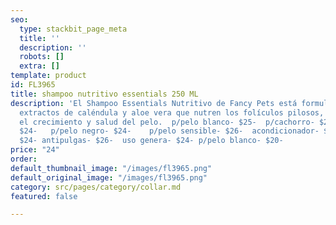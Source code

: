 ```yaml
---
seo:
  type: stackbit_page_meta
  title: ''
  description: ''
  robots: []
  extra: []
template: product
id: FL3965
title: shampoo nutritivo essentials 250 ML
description: 'El Shampoo Essentials Nutritivo de Fancy Pets está formulado con pantenol,
  extractos de caléndula y aloe vera que nutren los folículos pilosos, promoviendo
  el crecimiento y salud del pelo.  p/pelo blanco- $25-  p/cachorro- $25- p/pelo dorado-
  $24-   p/pelo negro- $24-    p/pelo sensible- $26-  acondicionador- $24-  desinfectante-
  $24- antipulgas- $26-  uso genera- $24- p/pelo blanco- $20-                                                                                                                                                                                                                                                                                                                                                                                                                                                                               '
price: "24"
order: 
default_thumbnail_image: "/images/fl3965.png"
default_original_image: "/images/fl3965.png"
category: src/pages/category/collar.md
featured: false

---
```


